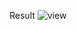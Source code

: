 Result
![view](https://user-images.githubusercontent.com/103889259/211438857-b12b388e-0348-4ba1-936b-4d673e33010c.jpg)
